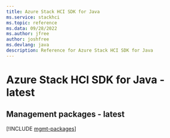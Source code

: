```yaml
---
title: Azure Stack HCI SDK for Java
ms.service: stackhci
ms.topic: reference
ms.data: 09/28/2022
ms.author: jfree
author: joshfree
ms.devlang: java
description: Reference for Azure Stack HCI SDK for Java
---
```

# Azure Stack HCI SDK for Java - latest

## Management packages - latest
[!INCLUDE [mgmt-packages](stack-hci-mgmt-index.md)]